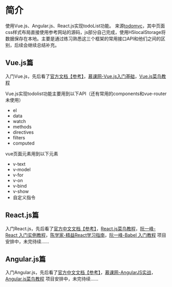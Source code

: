 # 简介
使用Vue.js、Angular.js、React.js实现todoList功能。
来源[todomvc](http://todomvc.com/)，其中页面css样式布局直接使用参考网站的源码，js部分自己完成，使用H5localStorage将数据保存在本地。主要是通过练习熟悉这三个框架的常用接口API和他们之间的区别，后续会继续总结补充。

## Vue.js篇
入门Vue.js，先后看了[官方文档【参考】](http://cn.vuejs.org/v2/guide/installation.html)，[慕课网-Vue.js入门基础](http://www.imooc.com/learn/694)，[Vue.js菜鸟教程](http://www.runoob.com/vue2/vue-tutorial.html)

Vue.js实现todolist功能主要用到以下API（还有常用的components和vue-router未使用）
- el
- data
- watch
- methods
- directives
- filters
- computed

vue页面元素用到以下元素
- v-text
- v-model
- v-for
- v-on
- v-bind
- v-show
- 自定义指令

## React.js篇
入门React.js，先后看了[官方中文文档【参考】](http://reactjs.cn/react/docs/getting-started-zh-CN.html)，[React.js菜鸟教程](http://www.runoob.com/react/react-tutorial.html)，[阮一峰-React 入门实例教程](http://www.ruanyifeng.com/blog/2015/03/react.html)，[陈学家-精益React学习指南](https://zhuanlan.zhihu.com/p/21107252)，[阮一峰-Babel 入门教程](http://www.ruanyifeng.com/blog/2016/01/babel.html)
项目安排中，未完待续……

## Angular.js篇
入门Angular.js，先后看了[官方中文文档【参考】](https://angular.cn/docs/ts/latest/)，[慕课网-AngularJS实战](http://www.imooc.com/learn/156)，[Angular.js菜鸟教程](http://www.runoob.com/angularjs/angularjs-tutorial.html)
项目安排中，未完待续……
